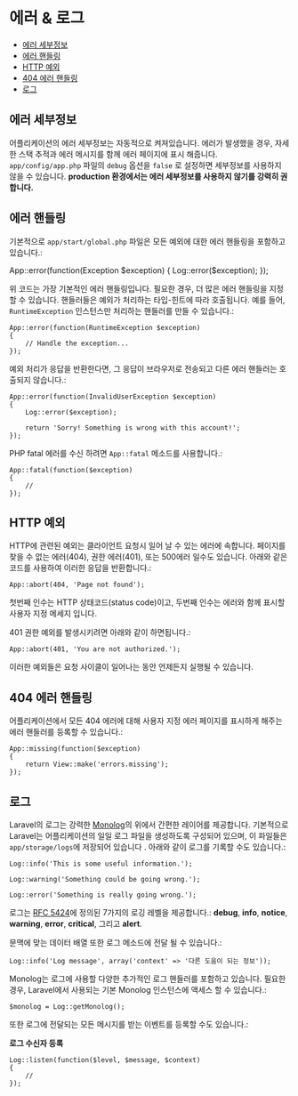 # 에러 & 로그

- [에러 세부정보](#error-detail)
- [에러 핸들링](#handling-errors)
- [HTTP 예외](#http-exceptions)
- [404 에러 핸들링](#handling-404-errors)
- [로그](#logging)

<a name="error-detail"></a>
## 에러 세부정보

어플리케이션의 에러 세부정보는 자동적으로 켜져있습니다. 에러가 발생했을 경우, 자세한 스택 추적과 에러 메시지를 함께 에러 페이지에 표시 해줍니다. `app/config/app.php` 파일의 `debug` 옵션을 `false` 로 설정하면 세부정보를 사용하지 않을 수 있습니다. **production 환경에서는 에러 세부정보를 사용하지 않기를 강력히 권합니다.**

<a name="handling-errors"></a>
## 에러 핸들링

기본적으로 `app/start/global.php` 파일은 모든 예외에 대한 에러 핸들링을 포함하고 있습니다.:

  App::error(function(Exception $exception)
	{
		Log::error($exception);
	});

위 코드는 가장 기본적인 에러 핸들링입니다. 필요한 경우, 더 많은 에러 핸들링을 지정 할 수 있습니다. 핸들러들은 예외가 처리하는 타입-힌트에 따라 호출됩니다. 예를 들어, `RuntimeException` 인스턴스만 처리하는 핸들러를 만들 수 있습니다.:

	App::error(function(RuntimeException $exception)
	{
		// Handle the exception...
	});

예외 처리가 응답을 반환한다면, 그 응답이 브라우저로 전송되고 다른 에러 핸들러는 호출되지 않습니다.:

	App::error(function(InvalidUserException $exception)
	{
		Log::error($exception);

		return 'Sorry! Something is wrong with this account!';
	});

PHP fatal 에러를 수신 하려면 `App::fatal` 메소드를 사용합니다.:

	App::fatal(function($exception)
	{
		//
	});

<a name="http-exceptions"></a>
## HTTP 예외

HTTP에 관련된 예외는 클라이언트 요청시 일어 날 수 있는 에러에 속합니다. 페이지를 찾을 수 없는 에러(404), 권한 에러(401), 또는 500에러 일수도 있습니다. 아래와 같은 코드를 사용하여 이러한 응답을 반환합니다.:

	App::abort(404, 'Page not found');

첫번째 인수는 HTTP 상태코드(status code)이고, 두번째 인수는 에러와 함께 표시할 사용자 지정 메세지 입니다.

401 권한 예외를 발생시키려면 아래와 같이 하면됩니다.:

	App::abort(401, 'You are not authorized.');

이러한 예외들은 요청 사이클이 일어나는 동안 언제든지 실행될 수 있습니다.

<a name="handling-404-errors"></a>
## 404 에러 핸들링

어플리케이션에서 모든 404 에러에 대해 사용자 지정 에러 페이지를 표시하게 해주는 에러 핸들러를 등록할 수 있습니다.:

	App::missing(function($exception)
	{
		return View::make('errors.missing');
	});

<a name="logging"></a>
## 로그

Laravel의 로그는 강력한 [Monolog](http://github.com/seldaek/monolog)의 위에서 간편한 레이어를 제공합니다. 기본적으로 Laravel는 어플리케이션의 일일 로그 파일을 생성하도록 구성되어 있으며, 이 파일들은 `app/storage/logs`에 저장되어 있습니다 . 아래와 같이 로그를 기록할 수도 있습니다.:

	Log::info('This is some useful information.');

	Log::warning('Something could be going wrong.');

	Log::error('Something is really going wrong.');

로그는 [RFC 5424](http://tools.ietf.org/html/rfc5424)에 정의된 7가지의 로깅 레벨을 제공합니다.: **debug**, **info**, **notice**, **warning**, **error**, **critical**, 그리고 **alert**.

문맥에 맞는 데이터 배열 또한 로그 메소드에 전달 될 수 있습니다.:

	Log::info('Log message', array('context' => '다른 도움이 되는 정보'));

Monolog는 로그에 사용할 다양한 추가적인 로그 핸들러를 포함하고 있습니다. 필요한 경우, Laravel에서 사용되는 기본 Monolog 인스턴스에 액세스 할 수 있습니다.:

	$monolog = Log::getMonolog();

또한 로그에 전달되는 모든 메시지를 받는 이벤트를 등록할 수도 있습니다.:

**로그 수신자 등록**

	Log::listen(function($level, $message, $context)
	{
		//
	});
